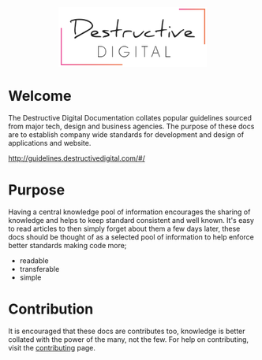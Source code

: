 <img src="/assets/images/logo-main.svg" alt="DD Logo" style="width: 300px; position: relative; left: 50%; transform: translateX(-50%);">

# Welcome

The Destructive Digital Documentation collates popular guidelines sourced from major tech, design and business agencies. The purpose of these docs are to establish company wide standards for development and design of applications and website.

http://guidelines.destructivedigital.com/#/

# Purpose

Having a central knowledge pool of information encourages the sharing of knowledge and helps to keep standard consistent and well known. It's easy to read articles to then simply forget about them a few days later, these docs should be thought of as a selected pool of information to help enforce better standards making code more;

* readable
* transferable
* simple



# Contribution

It is encouraged that these docs are contributes too, knowledge is better collated with the power of the many, not the few. For help on contributing, visit the [contributing](/[pages//contribute) page.

